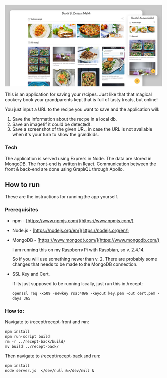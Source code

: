 ![Alt text](recipes.png?raw=true "Meal planner UI")

This is an application for saving your recipes. Just like that that magical cookery book your grandparents kept that is full of tasty treats, but online!

You just input a URL to the recipe you want to save and the application will:
1. Save the information about the recipe in a local db.
2. Save an image(if it could be detected).
3. Save a screenshot of the given URL, in case the URL is not available when it's your turn to show the grandkids.

### Tech
The application is served using Express in Node.
The data are stored in MongoDB.
The front-end is written in React.
Communication between the front & back-end are done using GraphQL through Apollo.

How to run
------
These are the instructions for running the app yourself.

### Prerequisites
* npm - [https://www.npmjs.com/](https://www.npmjs.com/)
* Node.js - [https://nodejs.org/en/](https://nodejs.org/en/)
* MongoDB - [https://www.mongodb.com/](https://www.mongodb.com/)

    I am running this on my Raspberry Pi with Raspbian, so v. 2.4.14.

    So if you will use something newer than v. 2. There are probably some changes that needs to be made to the MongoDB connection.
* SSL Key and Cert.

    If its just supposed to be running locally, just run this in /recept:

    ```
    openssl req -x509 -newkey rsa:4096 -keyout key.pem -out cert.pem -days 365
    ```

### How to:
Navigate to /recept/recept-front and run:
```
npm install
npm run-script build
rm -r ../recept-back/build/
mv build ../recept-back/
```
Then navigate to /recept/recept-back and run:
```
npm install
node server.js  </dev/null &>/dev/null &
```